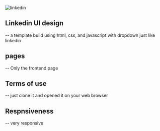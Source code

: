 ![linkedin](https://user-images.githubusercontent.com/34070274/234076532-7afcc9b8-0765-446e-8ac2-714203464a86.png)


## Linkedin UI design
-- a template build using html, css, and javascript with dropdown just like linkedin
## pages
-- Only the frontend page
## Terms of use
-- just clone it and opened it on your web browser
## Respnsiveness
-- very responsive
